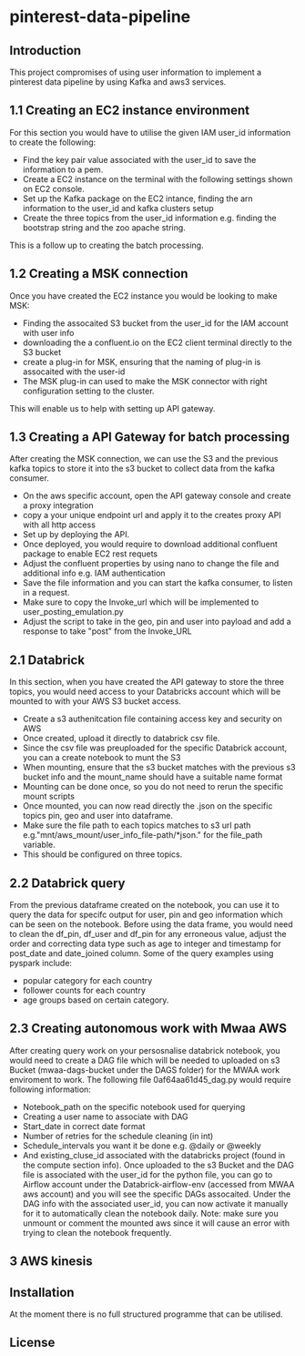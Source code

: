 # pinterest-data-pipeline

## Introduction
This project compromises of using user information to implement a pinterest data pipeline by using Kafka and aws3
services.

## 1.1 Creating an EC2 instance environment
For this section you would have to utilise the given IAM user_id information to create the following:
* Find the key pair value associated with the user_id to save the information to a pem.
* Create a EC2 instance on the terminal with the following settings shown on EC2 console.
* Set up the Kafka package on the EC2 intance, finding the arn information to the user_id and kafka clusters setup
* Create the three topics from the user_id information e.g. finding the bootstrap string and the zoo apache string.

This is a follow up to creating the batch processing.

## 1.2 Creating a MSK connection
Once you have created the EC2 instance you would be looking to make MSK:
* Finding the assocaited S3 bucket from the user_id for the IAM account with user info
* downloading the a confluent.io on the EC2 client terminal directly to the S3 bucket
* create a plug-in for MSK, ensuring that the naming of plug-in is assocaited with the user-id
* The MSK plug-in can used to make the MSK connector with right configuration setting to the cluster.

This will enable us to help with setting up API gateway.
## 1.3 Creating a API Gateway for batch processing
After creating the MSK connection, we can use the S3 and the previous kafka topics to store it
into the s3 bucket to collect data from the kafka consumer.
* On the aws specific account, open the API gateway console and create a proxy integration
* copy a your unique endpoint url and apply it to the creates proxy API with all http access
* Set up by deploying the API.
* Once deployed, you would require to download additional confluent package to enable EC2 rest requets 
* Adjust the confluent properties by using nano to change the file and additional info e.g. IAM authentication
* Save the file information and you can start the kafka consumer, to listen in a request.
* Make sure to copy the Invoke_url which will be implemented to user_posting_emulation.py
* Adjust the script to take in the geo, pin and user into payload and add a response to take "post" from the Invoke_URL

## 2.1 Databrick
In this section, when you have created the API gateway to store the three topics, you would need access to your Databricks account which will be mounted to with your AWS S3 bucket access.
* Create a s3 authenitcation file containing access key and security on AWS 
* Once created, upload it directly to databrick csv file.
* Since the csv file was preuploaded for the specific Databrick account, you can a create notebook to munt the S3
* When mounting, ensure that the s3 bucket matches with the previous s3 bucket info and the mount_name should have a suitable name format
* Mounting can be done once, so you do not need to rerun the specific mount scripts
* Once mounted, you can now read directly the .json on the specific topics pin, geo and user into dataframe.
* Make sure the file path to each topics matches to s3 url path e.g."mnt/aws_mount/user_info_file-path/*json." for the file_path variable.
* This should be configured on three topics.

## 2.2 Databrick query
From the previous dataframe created on the notebook, you can use it to query the data for specifc output for user, pin and geo information
which can be seen on the notebook. Before using the data frame, you would need to clean the df_pin, df_user and df_pin for any erroneous value, adjust the order and correcting data type such as age to integer and timestamp for post_date and date_joined column. Some of the query examples using pyspark include:
* popular category for each country
* follower counts for each country
* age groups based on certain category.

## 2.3 Creating autonomous work with Mwaa AWS
After creating query work on your persosnalise databrick notebook, you would need to create a DAG file which will be needed to uploaded on
s3 Bucket (mwaa-dags-bucket under the DAGS folder) for the MWAA work enviroment to work. The following file 0af64aa61d45_dag.py would require following information:
* Notebook_path on the specific notebook used for querying
* Creating a user name to associate with DAG
* Start_date in correct date format
* Number of retries for the schedule cleaning (in int)
* Schedule_intervals you want it be done e.g. @daily or @weekly
* And existing_cluse_id associated with the databricks project (found in the compute section info).
Once uploaded to the s3 Bucket and the DAG file is associated with the user_id for the python file, you can go to
Airflow account under the Databrick-airflow-env (accessed from MWAA aws account) and you will see the specific DAGs assocaited.
Under the DAG info with the associated user_id, you can now activate it manually for it to automatically clean the notebook daily.
Note: make sure you unmount or comment the mounted aws since it will cause an error with trying to clean the notebook frequently.

## 3 AWS kinesis

## Installation
At the moment there is no full structured programme that can be utilised.

## License

##